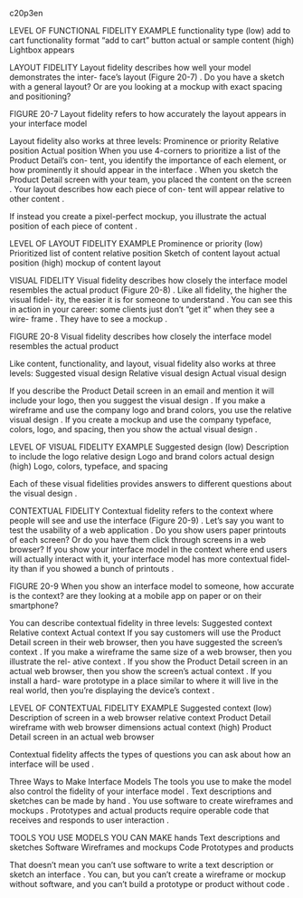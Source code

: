 c20p3en




LEVEL OF FUNCTIONAL FIDELITY
EXAMPLE
functionality type (low)
add to cart
functionality format
“add to cart” button
actual or sample content (high)
Lightbox appears

LAYOUT FIDELITY
Layout fidelity describes how well your model demonstrates the inter- face’s layout (Figure 20-7) . Do you have a sketch with a general layout? Or are you looking at a mockup with exact spacing and positioning?

FIGURE 20-7
Layout fidelity refers to how accurately the layout appears in your interface model

Layout fidelity also works at three levels:
Prominence or priority
Relative position
Actual position
When you use 4-corners to prioritize a list of the Product Detail’s con- tent, you identify the importance of each element, or how prominently it should appear in the interface .
When you sketch the Product Detail screen with your team, you placed the content on the screen . Your layout describes how each piece of con- tent will appear relative to other content .


If instead you create a pixel-perfect mockup, you illustrate the actual position of each piece of content .

LEVEL OF LAYOUT FIDELITY
EXAMPLE
Prominence or priority (low)
Prioritized list of content
relative position
Sketch of content layout
actual position (high)
mockup of content layout

VISUAL FIDELITY
Visual fidelity describes how closely the interface model resembles the actual product (Figure 20-8) . Like all fidelity, the higher the visual fidel- ity, the easier it is for someone to understand . You can see this in action in your career: some clients just don’t “get it” when they see a wire- frame . They have to see a mockup .

FIGURE 20-8
Visual fidelity describes how closely the interface model resembles the actual product

Like content, functionality, and layout, visual fidelity also works at three levels:
Suggested visual design
Relative visual design
Actual visual design


If you describe the Product Detail screen in an email and mention it will include your logo, then you suggest the visual design .
If you make a wireframe and use the company logo and brand colors,  you use the relative visual design .
If you create a mockup and use the company typeface, colors, logo, and spacing, then you show the actual visual design .

LEVEL OF VISUAL FIDELITY
EXAMPLE
Suggested design (low)
Description to include the logo
relative design
Logo and brand colors
actual design (high)
Logo, colors, typeface, and spacing

Each of these visual fidelities provides answers to different questions about the visual design .

CONTEXTUAL FIDELITY
Contextual fidelity refers to the context where people will see and use  the interface (Figure 20-9) .
Let’s say you want to test the usability of a web application . Do you show users paper printouts of each screen? Or do you have them click through screens in a web browser?
If you show your interface model in the context where end users will actually interact with it, your interface model has more contextual fidel- ity than if you showed a bunch of printouts .




FIGURE 20-9
When you show an interface model to someone, how accurate is the context? are they looking at a mobile app on paper or on their smartphone?

You can describe contextual fidelity in three levels:
Suggested context
Relative context
Actual context
If you say customers will use the Product Detail screen in their web browser, then you have suggested the screen’s context . If you make a wireframe the same size of a web browser, then you illustrate the rel- ative context . If you show the Product Detail screen in an actual web browser, then you show the screen’s actual context . If you install a hard- ware prototype in a place similar to where it will live in the real world, then you’re displaying the device’s context .

LEVEL OF CONTEXTUAL FIDELITY
EXAMPLE
Suggested context (low)
Description of screen in a web browser
relative context
Product Detail wireframe with web browser dimensions
actual context (high)
Product Detail screen in an actual web browser

Contextual fidelity affects the types of questions you can ask about how an interface will be used .


Three Ways to Make Interface Models
The tools you use to make the model also control the fidelity of your interface model .
Text descriptions and sketches can be made by hand . You use software  to create wireframes and mockups . Prototypes and actual products require operable code that receives and responds to user interaction .

TOOLS YOU USE
MODELS YOU CAN MAKE
hands
Text descriptions and sketches
Software
Wireframes and mockups
Code
Prototypes and products

That doesn’t mean you can’t use software to write a text description       or sketch an interface . You can, but you can’t create a wireframe or mockup without software, and you can’t build a prototype or product without code .
